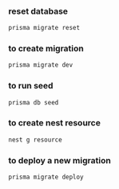 ### reset database
```bash
prisma migrate reset
```

### to create migration 
```bash
prisma migrate dev
```
### to run seed
```bash
prisma db seed
```
### to create nest resource
```bash
nest g resource
```

### to deploy a new migration 
```bash
prisma migrate deploy
``` 